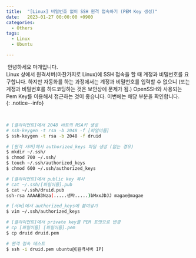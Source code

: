 ```yaml
---
title:  "[Linux] 비밀번호 없이 SSH 원격 접속하기 (PEM Key 생성)"
date:   2023-01-27 00:00:00 +0900
categories:
  - Others
tags:
  - Linux
  - Ubuntu

---
```


&nbsp;안녕하세요 마개입니다.  
Linux 상에서 원격서버(마찬가지로 Linux)에 SSH 접속을 할 때 계정과 비밀번호를 요구합니다. 하지만 자동화를 하는 과정에서는 계정과 비밀번호를 입력할 수 없으니 (또는 계정과 비밀번호를 하드코딩하는 것은 보안상에 문제가 됨.) OpenSSH와 사용되는 Pem Key를 이용해서 접근하는 것이 좋습니다. 이번에는 해당 부분을 확인합니다.   
{: .notice--info}

<br>

```sh
# [클라이언트]에서 2048 비트의 RSA키 생성
# ssh-keygen -t rsa -b 2048 -f [파일이름]
$ ssh-keygen -t rsa -b 2048 -f druid

# [원격 서버]에서 authorized_keys 파일 생성 (없는 경우)
$ mkdir ~/.ssh/
$ chmod 700 ~/.ssh/
$ touch ~/.ssh/authorized_keys
$ chmod 600 ~/.ssh/authorized_keys

# [클라이언트]에서 public key 복사
# cat ~/.ssh/[파일이름].pub
$ cat ~/.ssh/druid.pub
ssh-rsa AAAAB3Nza(.....생략.....)bMxxJDJJ magae@magae

# [서버]에서 authorized_keys에 붙여넣기 
$ vim ~/.ssh/authorized_keys

# [클라이언트]에서 private key를 PEM 포맷으로 변경
# cp [파일이름] [파일이름].pem
$ cp druid druid.pem

# 원격 접속 테스트
$ ssh -i druid.pem ubuntu@[원격서버 IP]
```
